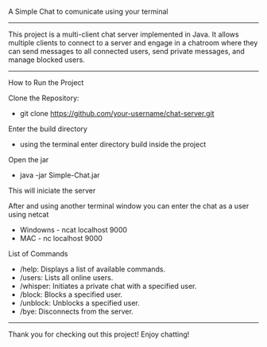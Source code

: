 A Simple Chat to comunicate using your terminal

---------------------------------------------------

This project is a multi-client chat server implemented in Java. It allows multiple clients to connect to a server and engage in a chatroom where they can send messages to all connected users, send private messages, and manage blocked users.

____________________________________________________

How to Run the Project

Clone the Repository:
- git clone https://github.com/your-username/chat-server.git

Enter the build directory
- using the terminal enter directory build inside the project

Open the jar
- java -jar Simple-Chat.jar

This will iniciate the server 

After and using another terminal window you can enter the chat as a user using netcat

- Windowns - ncat localhost 9000
- MAC - nc localhost 9000


List of Commands
- /help: Displays a list of available commands.
- /users: Lists all online users.
- /whisper: Initiates a private chat with a specified user.
- /block: Blocks a specified user.
- /unblock: Unblocks a specified user.
- /bye: Disconnects from the server.

______________________________________________________________________________________

Thank you for checking out this project! Enjoy chatting!
